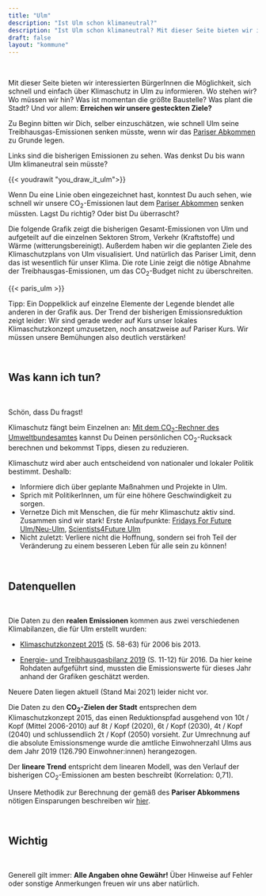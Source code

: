 ```yaml
---
title: "Ulm"
description: "Ist Ulm schon klimaneutral?"
description: "Ist Ulm schon klimaneutral? Mit dieser Seite bieten wir interessierten UlmerInnen die Möglichkeit, sich schnell und einfach über Klimaschutz in Ulm zu informieren."
draft: false
layout: "kommune"
---
```


<br>

Mit dieser Seite bieten wir interessierten BürgerInnen die Möglichkeit,
sich schnell und einfach über Klimaschutz in Ulm zu informieren.
Wo stehen wir? Wo müssen wir hin? Was ist momentan die größte Baustelle?
Was plant die Stadt?
Und vor allem: **Erreichen wir unsere gesteckten Ziele?**

Zu Beginn bitten wir Dich, selber einzuschätzen, wie schnell Ulm seine
Treibhausgas-Emissionen senken müsste, wenn wir das [Pariser Abkommen](../../paris-limits) zu Grunde legen.

Links sind die bisherigen Emissionen zu sehen. Was denkst Du bis wann Ulm
klimaneutral sein müsste?

{{< youdrawit "you_draw_it_ulm">}}

Wenn Du eine Linie oben eingezeichnet hast, konntest Du auch sehen, wie schnell wir unsere CO<sub>2</sub>-Emissionen laut dem [Pariser Abkommen](../../paris-limits) senken müssten. Lagst Du richtig? Oder bist Du überrascht?

Die folgende Grafik zeigt die bisherigen Gesamt-Emissionen von Ulm und aufgeteilt auf die einzelnen Sektoren Strom, Verkehr (Kraftstoffe) und Wärme (witterungsbereinigt). Außerdem haben wir die geplanten Ziele des Klimaschutzplans von Ulm visualisiert. Und natürlich das Pariser Limit, denn das ist wesentlich für unser Klima. Die rote Linie zeigt die nötige Abnahme der Treibhausgas-Emissionen, um das CO<sub>2</sub>-Budget nicht zu überschreiten.

{{< paris_ulm >}}

Tipp: Ein Doppelklick auf einzelne Elemente der Legende blendet alle anderen in der Grafik aus. Der Trend der bisherigen Emissionsreduktion zeigt leider: Wir sind gerade weder auf Kurs unser lokales Klimaschutzkonzept umzusetzen, noch ansatzweise auf Pariser Kurs. Wir müssen unsere Bemühungen also deutlich verstärken!

<br>

## Was kann ich tun?

<br>

Schön, dass Du fragst!

Klimaschutz fängt beim Einzelnen an: [Mit dem CO<sub>2</sub>-Rechner des Umweltbundesamtes](https://uba.co2-rechner.de/de_DE/) kannst Du Deinen persönlichen CO<sub>2</sub>-Rucksack berechnen und bekommst Tipps, diesen zu reduzieren.

Klimaschutz wird aber auch entscheidend von nationaler und lokaler Politik bestimmt.
Deshalb:

- Informiere dich über geplante Maßnahmen und Projekte in Ulm.
- Sprich mit PolitikerInnen, um für eine höhere Geschwindigkeit zu sorgen.
- Vernetze Dich mit Menschen, die für mehr Klimaschutz aktiv sind. Zusammen sind wir stark! Erste Anlaufpunkte: [Fridays For Future Ulm/Neu-Ulm](https://fridaysforfuture.de/ortsgruppen/ulm/), [Scientists4Future Ulm](http://scientists4future-ulm.org/)
- Nicht zuletzt: Verliere nicht die Hoffnung, sondern sei froh Teil der Veränderung zu einem besseren Leben für alle sein zu können!

<br>

## Datenquellen

<br>

Die Daten zu den **realen Emissionen** kommen aus zwei verschiedenen Klimabilanzen, die für Ulm erstellt wurden:

- [Klimaschutzkonzept 2015](https://www.ulm.de/-/media/ulm/sub/sub-ii/downloads/klima/klimaschutzkonzept.pdf) (S. 58-63) für 2006 bis 2013.

- [Energie- und Treibhausgasbilanz 2019](https://buergerinfo.ulm.de/getfile.php?id=79581) (S. 11-12) für 2016. Da hier keine Rohdaten aufgeführt sind, mussten die Emissionswerte für dieses Jahr anhand der Grafiken geschätzt werden.

Neuere Daten liegen aktuell (Stand Mai 2021) leider nicht vor.

Die Daten zu den **CO<sub>2</sub>-Zielen der Stadt** entsprechen dem Klimaschutzkonzept 2015, das einen Reduktionspfad ausgehend von 10t / Kopf (Mittel 2006-2010) auf 8t / Kopf (2020), 6t / Kopf (2030), 4t / Kopf (2040) und schlussendlich 2t / Kopf (2050) vorsieht. Zur Umrechnung auf die absolute Emissionsmenge wurde die amtliche Einwohnerzahl Ulms aus dem Jahr 2019 (126.790 Einwohner:innen) herangezogen.

Der **lineare Trend** entspricht dem linearen Modell, was den Verlauf der bisherigen CO<sub>2</sub>-Emissionen am besten beschreibt (Korrelation: 0,71).

Unsere Methodik zur Berechnung der gemäß des **Pariser Abkommens** nötigen Einsparungen beschreiben wir [hier](../../paris-limits).

<br>

## Wichtig

<br>

Generell gilt immer: **Alle Angaben ohne Gewähr!** Über Hinweise auf Fehler oder sonstige Anmerkungen freuen wir uns aber natürlich.

